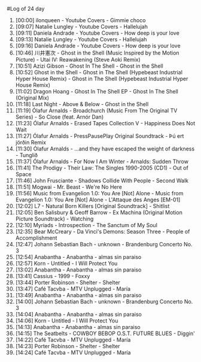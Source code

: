 #Log of 24 day

1. [00:00] ilonqueen - Youtube Covers - Gimmie choco
1. [09:07] Natalie Lungley - Youtube Covers - Hallelujah
1. [09:11] Daniela Andrade - Youtube Covers - How deep is your love
1. [09:13] Natalie Lungley - Youtube Covers - Hallelujah
1. [09:16] Daniela Andrade - Youtube Covers - How deep is your love
1. [10:46] 川井憲次 - Ghost in the Shell (Music Inspired by the Motion Picture) - Utai IV: Reawakening (Steve Aoki Remix)
1. [10:51] Azizi Gibson - Ghost In The Shell - Ghost in the Shell
1. [10:52] Ghost in the Shell - Ghost in The Shell (Hypebeast Industrial Hyper House Remix) - Ghost in The Shell (Hypebeast Industrial Hyper House Remix)
1. [11:02] Dragon Hoang - Ghost In The Shell EP - Ghost In The Shell (Original Mix)
1. [11:18] Last Night - Above & Below - Ghost in the Shell
1. [11:19] Ólafur Arnalds - Broadchurch (Music From The Original TV Series) - So Close (feat. Arnór Dan)
1. [11:23] Ólafur Arnalds - Erased Tapes Collection V - Happiness Does Not Wait
1. [11:27] Ólafur Arnalds - PressPausePlay Original Soundtrack - Þú ert jörðin Remix
1. [11:30] Ólafur Arnalds - ...and they have escaped the weight of darkness - Tunglið
1. [11:37] Ólafur Arnalds - For Now I Am Winter - Arnalds: Sudden Throw
1. [11:41] The Prodigy - Their Law: The Singles 1990-2005 (CD1) - Out of Space
1. [11:46] John Frusciante - Shadows Collide With People - Second Walk
1. [11:51] Mogwai - Mr. Beast - We're No Here
1. [11:56] Music from Evangelion 1.0: You Are [Not] Alone - Music from Evangelion 1.0: You Are [Not] Alone - L'Attaque des Anges [EM-01]
1. [12:02] L7 - Natural Born Killers [Original Soundtrack] - Shitlist
1. [12:05] Ben Salisbury & Geoff Barrow - Ex Machina (Original Motion Picture Soundtrack) - Watching
1. [12:10] Myriads - Introspection - The Sanctum of My Soul
1. [12:35] Bear McCreary - Da Vinci's Demons: Season Three - People of Accomplishment
1. [12:47] Johann Sebastian Bach - unknown - Brandenburg Concerto No. 3
1. [12:54] Anabantha - Anabantha - almas sin paraiso
1. [12:57] Korn - Untitled - I Will Protect You
1. [13:02] Anabantha - Anabantha - almas sin paraiso
1. [13:41] Cassius - 1999 - Foxxy
1. [13:44] Porter Robinson - Shelter - Shelter
1. [13:47] Café Tacvba - MTV Unplugged - María
1. [13:49] Anabantha - Anabantha - almas sin paraiso
1. [14:00] Johann Sebastian Bach - unknown - Brandenburg Concerto No. 3
1. [14:04] Anabantha - Anabantha - almas sin paraiso
1. [14:06] Korn - Untitled - I Will Protect You
1. [14:13] Anabantha - Anabantha - almas sin paraiso
1. [14:15] The Seatbelts - COWBOY BEBOP O.S.T. FUTURE BLUES - Diggin'
1. [14:22] Café Tacvba - MTV Unplugged - María
1. [14:23] Porter Robinson - Shelter - Shelter
1. [14:24] Café Tacvba - MTV Unplugged - María
